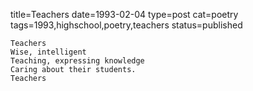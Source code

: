 title=Teachers
date=1993-02-04
type=post
cat=poetry
tags=1993,highschool,poetry,teachers
status=published
~~~~~~
Teachers
Wise, intelligent
Teaching, expressing knowledge
Caring about their students.
Teachers
